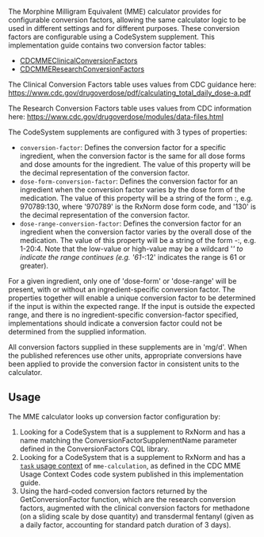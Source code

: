 The Morphine Milligram Equivalent (MME) calculator provides for configurable
conversion factors, allowing the same calculator logic to be used in different
settings and for different purposes. These conversion factors are configurable
using a CodeSystem supplement. This implementation guide contains two conversion
factor tables:

* [CDCMMEClinicalConversionFactors](CodeSystem-CDCMMEClinicalConversionFactors.html)
* [CDCMMEResearchConversionFactors](CodeSystem-CDCMMEResearchConversionFactors.html)

The Clinical Conversion Factors table uses values from CDC guidance here:
https://www.cdc.gov/drugoverdose/pdf/calculating_total_daily_dose-a.pdf

The Research Conversion Factors table uses values from CDC information here:
https://www.cdc.gov/drugoverdose/modules/data-files.html

The CodeSystem supplements are configured with 3 types of properties:

* `conversion-factor`: Defines the conversion factor for a specific ingredient,
when the conversion factor is the same for all dose forms and dose amounts for
the ingredient. The value of this property will be the decimal representation of
the conversion factor.
* `dose-form-conversion-factor`: Defines the conversion factor for an ingredient
when the conversion factor varies by the dose form of the medication. The value
of this property will be a string of the form <dose-form-code>:<conversion-factor>,
e.g. 970789:130, where '970789' is the RxNorm dose form code, and '130' is the
decimal representation of the conversion factor.
* `dose-range-conversion-factor`: Defines the conversion factor for an ingredient
when the conversion factor varies by the overall dose of the medication. The
value of this property will be a string of the form <low-value>-<high-value>:<conversion-factor>,
e.g. 1-20:4. Note that the low-value or high-value may be a wildcard '*' to
indicate the range continues (e.g. '61-*:12' indicates the range is 61 or greater).

For a given ingredient, only one of 'dose-form' or 'dose-range' will be present,
with or without an ingredient-specific conversion factor. The properties together
will enable a unique conversion factor to be determined if the input is within
the expected range. If the input is outside the expected range, and there is no
ingredient-specific conversion-factor specified, implementations should indicate
a conversion factor could not be determined from the supplied information.

All conversion factors supplied in these supplements are in 'mg/d'. When the
published references use other units, appropriate conversions have been applied
to provide the conversion factor in consistent units to the calculator.

## Usage

The MME calculator looks up conversion factor configuration by:

1. Looking for a CodeSystem that is a supplement to RxNorm and has a name matching the ConversionFactorSupplementName parameter defined in the ConversionFactors CQL library.
2. Looking for a CodeSystem that is a supplement to RxNorm and has a [`task` usage context](http://hl7.org/fhir/codesystem-usage-context-type.html) of `mme-calculation`, as defined in the CDC MME Usage Context Codes code system published in this implementation guide.
3. Using the hard-coded conversion factors returned by the GetConversionFactor function, which are the research conversion factors, augmented with the clinical conversion factors for methadone (on a sliding scale by dose quantity) and transdermal fentanyl (given as a daily factor, accounting for standard patch duration of 3 days).
